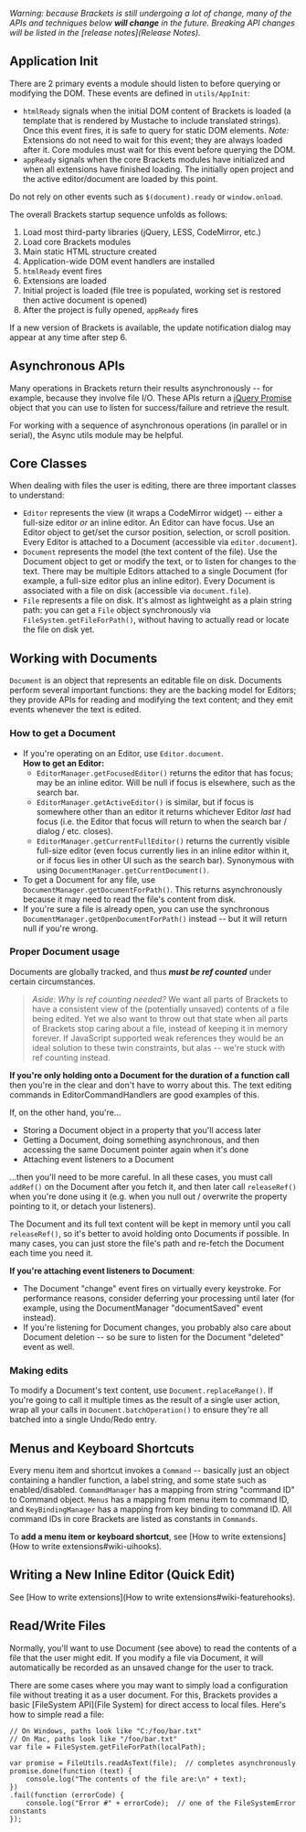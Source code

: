 _Warning: because Brackets is still undergoing a lot of change, many of the APIs and techniques below **will change** in the future. Breaking API changes will be listed in the [release notes](Release Notes)._

## Application Init

There are 2 primary events a module should listen to before querying or modifying the DOM. These events are defined in ``utils/AppInit``:
* ``htmlReady`` signals when the initial DOM content of Brackets is loaded (a template that is rendered by Mustache to include translated strings). Once this event fires, it is safe to query for static DOM elements. _Note:_ Extensions do not need to wait for this event; they are always loaded after it. Core modules must wait for this event before querying the DOM.
* ``appReady`` signals when the core Brackets modules have initialized and when all extensions have finished loading. The initially open project and the active editor/document are loaded by this point.

Do not rely on other events such as ``$(document).ready`` or ``window.onload``.

The overall Brackets startup sequence unfolds as follows: 

1. Load most third-party libraries (jQuery, LESS, CodeMirror, etc.)
2. Load core Brackets modules
3. Main static HTML structure created
4. Application-wide DOM event handlers are installed
5. ``htmlReady`` event fires
6. Extensions are loaded
7. Initial project is loaded (file tree is populated, working set is restored then active document is opened)
8. After the project is fully opened, `appReady` fires

If a new version of Brackets is available, the update notification dialog may appear at any time after step 6.

## Asynchronous APIs ##

Many operations in Brackets return their results asynchronously -- for example, because they involve file I/O. These APIs return a [jQuery Promise](http://api.jquery.com/Types/#Promise) object that you can use to listen for success/failure and retrieve the result.

For working with a sequence of asynchronous operations (in parallel or in serial), the Async utils module may be helpful.

## Core Classes ##

When dealing with files the user is editing, there are three important classes to understand:

* `Editor` represents the view (it wraps a CodeMirror widget) -- either a full-size editor _or_ an inline editor. An Editor can have focus. Use an Editor object to get/set the cursor position, selection, or scroll position. Every Editor is attached to a Document (accessible via `editor.document`).
* `Document` represents the model (the text content of the file). Use the Document object to get or modify the text, or to listen for changes to the text. There may be multiple Editors attached to a single Document (for example, a full-size editor plus an inline editor). Every Document is associated with a file on disk (accessible via `document.file`).
* `File` represents a file on disk. It's almost as lightweight as a plain string path: you can get a `File` object synchronously via `FileSystem.getFileForPath()`, without having to actually read or locate the file on disk yet.

## <a name="doc"></a>Working with Documents ##

`Document` is an object that represents an editable file on disk. Documents perform several important functions: they are the backing model for Editors; they provide APIs for reading and modifying the text content; and they emit events whenever the text is edited.

### How to get a Document ###

* If you're operating on an Editor, use `Editor.document`.<br>**How to get an Editor:**
    * `EditorManager.getFocusedEditor()` returns the editor that has focus; may be an inline editor. Will be null if focus is elsewhere, such as the search bar.
    * `EditorManager.getActiveEditor()` is similar, but if focus is somewhere other than an editor it returns whichever Editor _last_ had focus (i.e. the Editor that focus will return to when the search bar / dialog / etc. closes).
    * `EditorManager.getCurrentFullEditor()` returns the currently visible full-size editor (even focus currently lies in an inline editor within it, or if focus lies in other UI such as the search bar). Synonymous with using `DocumentManager.getCurrentDocument()`.
* To get a Document for any file, use `DocumentManager.getDocumentForPath()`. This returns asynchronously because it may need to read the file's content from disk.
* If you're sure a file is already open, you can use the synchronous `DocumentManager.getOpenDocumentForPath()` instead -- but it will return null if you're wrong.

### Proper Document usage ###

Documents are globally tracked, and thus _**must be ref counted**_ under certain circumstances.

> _Aside: Why is ref counting needed?_ We want all parts of Brackets to have a consistent view of the (potentially unsaved) contents of a file being edited.  Yet we also want to throw out that state when all parts of Brackets stop caring about a file, instead of keeping it in memory forever.  If JavaScript supported weak references they would be an ideal solution to these twin constraints, but alas -- we're stuck with ref counting instead.


**If you're only holding onto a Document for the duration of a function call** then you're in the clear and don't have to worry about this.  The text editing commands in EditorCommandHandlers are good examples of this.

If, on the other hand, you're...
* Storing a Document object in a property that you'll access later
* Getting a Document, doing something asynchronous, and then accessing the same Document pointer again when it's done
* Attaching event listeners to a Document

...then you'll need to be more careful. In all these cases, you must call `addRef()` on the Document after you fetch it, and then later call `releaseRef()` when you're done using it (e.g. when you null out / overwrite the property pointing to it, or detach your listeners).

The Document and its full text content will be kept in memory until you call `releaseRef()`, so it's better to avoid holding onto Documents if possible. In many cases, you can just store the file's path and re-fetch the Document each time you need it.

**If you're attaching event listeners to Document**:
* The Document "change" event fires on virtually every keystroke. For performance reasons, consider deferring your processing until later (for example, using the DocumentManager "documentSaved" event instead).
* If you're listening for Document changes, you probably also care about Document deletion -- so be sure to listen for the Document "deleted" event as well.

### Making edits ###

To modify a Document's text content, use `Document.replaceRange()`. If you're going to call it multiple times as the result of a single user action, wrap all your calls in `Document.batchOperation()` to ensure they're all batched into a single Undo/Redo entry.


## <a name="commands"></a>Menus and Keyboard Shortcuts ##

Every menu item and shortcut invokes a `Command` -- basically just an object containing a handler function,  a label string, and some state such as enabled/disabled. `CommandManager` has a mapping from string "command ID" to Command object. `Menus` has a mapping from menu item to command ID, and `KeyBindingManager` has a mapping from key binding to command ID. All command IDs in core Brackets are listed as constants in `Commands`.

To **add a menu item or keyboard shortcut**, see [How to write extensions](How to write extensions#wiki-uihooks).

## Writing a New Inline Editor (Quick Edit) ##

See [How to write extensions](How to write extensions#wiki-featurehooks).

## <a name="fileio"></a>Read/Write Files ##

Normally, you'll want to use Document (see above) to read the contents of a file that the user might edit. If you modify a file via Document, it will automatically be recorded as an unsaved change for the user to track.

There are some cases where you may want to simply load a configuration file without treating it as a user document. For this, Brackets provides a basic [FileSystem API](File System) for direct access to local files. Here's how to simple read a file:
```
// On Windows, paths look like "C:/foo/bar.txt"
// On Mac, paths look like "/foo/bar.txt"
var file = FileSystem.getFileForPath(localPath);

var promise = FileUtils.readAsText(file);  // completes asynchronously
promise.done(function (text) {
    console.log("The contents of the file are:\n" + text);
})
.fail(function (errorCode) {
    console.log("Error #" + errorCode);  // one of the FileSystemError constants
});
```